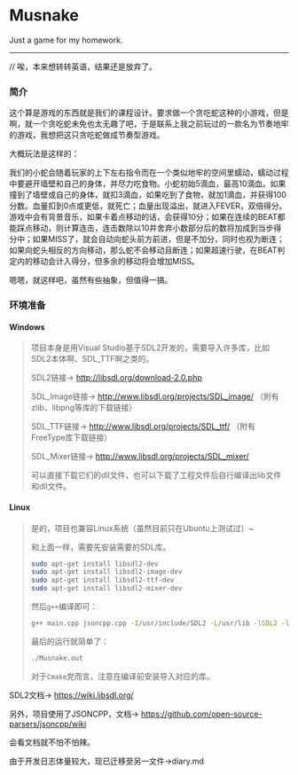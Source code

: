# Musnake

Just a game for my homework.

---

// 唉，本来想转转英语，结果还是放弃了。

### 简介

这个算是游戏的东西就是我们的课程设计。要求做一个贪吃蛇这种的小游戏，但是啊，就一个贪吃蛇未免也太无趣了吧，于是联系上我之前玩过的一款名为节奏地牢的游戏，我想把这只贪吃蛇做成节奏型游戏。

大概玩法是这样的：

我们的小蛇会随着玩家的上下左右指令而在一个类似地牢的空间里蠕动，蠕动过程中要避开墙壁和自己的身体，并尽力吃食物。小蛇初始5滴血，最高10滴血。如果撞到了墙壁或自己的身体，就扣3滴血，如果吃到了食物，就加1滴血，并获得100分数。血量扣到0点或更低，就死亡；血量出现溢出，就进入FEVER，双倍得分。游戏中会有背景音乐，如果卡着点移动的话，会获得10分；如果在连续的BEAT都能踩点移动，则计算连击，连击数除以10并舍弃小数部分后的数将加成到当步得分中；如果MISS了，就会自动向蛇头前方前进，但是不加分，同时也视为断连；如果向蛇头相反的方向移动，那么蛇不会移动且断连；如果超速行驶，在BEAT判定内的移动会计入得分，但多余的移动将会增加MISS。

嗯嗯，就这样吧，虽然有些抽象，但值得一搞。

### 环境准备

#### Windows
>
> 项目本身是用Visual Studio基于SDL2开发的，需要导入许多库，比如SDL2本体啊、SDL_TTF啊之类的。
>
> SDL2链接-> http://libsdl.org/download-2.0.php
>
> SDL_Image链接-> http://www.libsdl.org/projects/SDL_image/ （附有zlib、libpng等库的下载链接）
>
> SDL_TTF链接-> http://www.libsdl.org/projects/SDL_ttf/ （附有FreeType库下载链接）
>
> SDL_Mixer链接-> http://www.libsdl.org/projects/SDL_mixer/
>
> 可以直接下载它们的dll文件，也可以下载了工程文件后自行编译出lib文件和dll文件。

#### Linux
>
>是的，项目也兼容Linux系统（虽然目前只在Ubuntu上测试过）~
>
>和上面一样，需要先安装需要的SDL库。
>
>```bash
>sudo apt-get install libsdl2-dev
>sudo apt-get install libsdl2-image-dev
>sudo apt-get install libsdl2-ttf-dev
>sudo apt-get install libsdl2-mixer-dev
>```
>
>然后`g++`编译即可：
>
>```bash
>g++ main.cpp jsoncpp.cpp -I/usr/include/SDL2 -L/usr/lib -lSDL2 -lSDL2_image -lSDL2_mixer -lSDL2_ttf -oMusnake.out
>```
>
>最后的运行就简单了：
>
>
> ```bash
> ./Musnake.out
> ```
> 
> 对于`Cmake`党而言，注意在编译前安装导入对应的库。
> 




SDL2文档-> https://wiki.libsdl.org/

另外，项目使用了JSONCPP，文档-> https://github.com/open-source-parsers/jsoncpp/wiki

会看文档就不怕不怕辣。

由于开发日志体量较大，现已迁移至另一文件->diary.md
